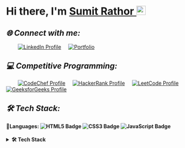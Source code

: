 # Hi there, I'm <a href="https://www.sumitrathor.rf.gd" target="_blank"> Sumit Rathor </a> <img src="https://media.giphy.com/media/hvRJCLFzcasrR4ia7z/giphy.gif" height="25px">

## _🌐 Connect with me:_
&nbsp;&nbsp;&nbsp;&nbsp;&nbsp;&nbsp;&nbsp;&nbsp;<a href="https://www.linkedin.com/in/sumitrathor"><img src="https://img.shields.io/badge/LinkedIn-0A66C2?style=for-the-badge&logo=linkedin&logoColor=white" alt="LinkedIn Profile"></a>
&nbsp;&nbsp;&nbsp;&nbsp;<a href="https://sumitrathor.rf.gd/" targert="_main"><img src="https://img.shields.io/badge/Portfolio-red?style=for-the-badge&logo=google-chrome&logoColor=white" alt="Portfolio"></a>

## _💻 Competitive Programming:_
&nbsp;&nbsp;&nbsp;&nbsp;&nbsp;&nbsp;&nbsp;&nbsp;<a href="https://www.codechef.com/users/sumitrathor"><img src="https://img.shields.io/badge/CodeChef-%2364371b?style=for-the-badge&logo=codechef&logoColor=white" alt="CodeChef Profile"></a>
&nbsp;&nbsp;&nbsp;&nbsp;<a href="https://www.hackerrank.com/profile/sumitrathor" target="_blank"><img src="https://img.shields.io/badge/HackerRank-%231BA94C?style=for-the-badge&logo=hackerrank&logoColor=white" alt="HackerRank Profile"></a>
&nbsp;&nbsp;&nbsp;&nbsp;<a href="https://leetcode.com/u/SumitRathor/" target="_blank"><img src="https://img.shields.io/badge/LeetCode-000000?style=for-the-badge&logo=leetcode&logoColor=ffa116" alt="LeetCode Profile"></a>
&nbsp;&nbsp;&nbsp;&nbsp;<a href="https://www.geeksforgeeks.org/user/sumitrathor/" target="_blank"><img src="https://img.shields.io/badge/GeeksforGeeks-%230F9D58?style=for-the-badge&logo=geeksforgeeks&logoColor=white" alt="GeeksforGeeks Profile"></a>

## _🛠 Tech Stack:_
#### 📝Languages: <img src="https://img.shields.io/badge/HTML5-%23E34F26?style=for-the-badge&logo=html5&logoColor=white" alt="HTML5 Badge"> <img src="https://img.shields.io/badge/CSS3-%231572B6?style=for-the-badge&logo=css3&logoColor=white" alt="CSS3 Badge"> <img src="https://img.shields.io/badge/JavaScript-%23F7DF1E?style=for-the-badge&logo=javascript&logoColor=black" alt="JavaScript Badge">

<details> 
  <summary><b>🛠 Tech Stack</b></summary>
  <br> 
  Languages: 
  <img src="https://img.shields.io/badge/-JavaScript-437CAC?logo=JavaScript&logoColor=white&style=flat">&nbsp; 
    <img src="https://img.shields.io/badge/-HTML5-DE5934?logo=HTML5&logoColor=white&style=flat">&nbsp; 
  <img src="https://img.shields.io/badge/-CSS3-2275B2?logo=CSS3&logoColor=white&style=flat">&nbsp; 
    <img src="https://img.shields.io/badge/-Python-0E7ACE?logo=Python&logoColor=white&style=flat">&nbsp;
Frameworks and Libraries: 
  <img src="https://img.shields.io/badge/-React-0E7ACE?logo=React&logoColor=white&style=flat"> 
  <img src="https://img.shields.io/badge/-Node.js-150455?logo=Node.js&logoColor=white&style=flat">  
  <img src="https://img.shields.io/badge/-Express-0E7ACE?logo=Express&logoColor=white&style=flat"> 

Tools and Platforms:
<img src="https://img.shields.io/badge/-Git-orange?logo=Git&logoColor=white&style=flat">  
<img src="https://img.shields.io/badge/-Docker-0F7BCF?logo=Docker&logoColor=white&style=flat">  
<img src="https://img.shields.io/badge/-VS%20Code-25AEF4?logo=visualstudio&logoColor=white&style=flat"> 

Operating Systems: 
<img src="https://img.shields.io/badge/-Windows-0F7BCF?logo=Windows&logoColor=white&style=flat">  
<img src="https://img.shields.io/badge/-Linux-EDBD2B?logo=Linux&logoColor=black&style=flat"> 
<img src="https://img.shields.io/badge/-MacOS-F7F7F7?logo=Macos&logoColor=black&style=flat"> 

</details>
